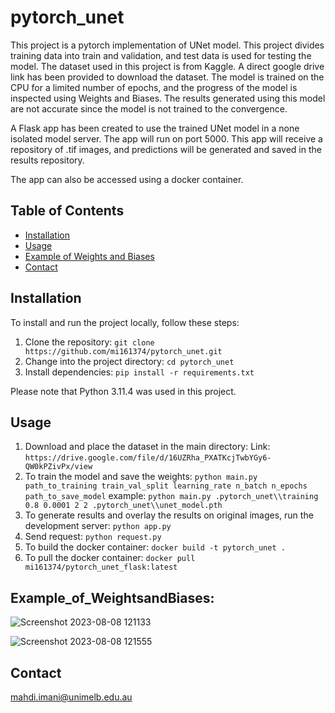 # pytorch_unet
This project is a pytorch implementation of UNet model.
This project divides training data into train and validation, and test data is used for testing the model. 
The dataset used in this project is from Kaggle. A direct google drive link has been provided to download the dataset. 
The model is trained on the CPU for a limited number of epochs, and the progress of the model is inspected using Weights and Biases. 
The results generated using this model are not accurate since the model is not trained to the convergence.

A Flask app has been created to use the trained UNet model in a none isolated model server. The app will run on port 5000. This app will receive a repository of .tif images, and predictions will be generated and saved in the results repository. 

The app can also be accessed using a docker container.

## Table of Contents

- [Installation](#installation)
- [Usage](#usage)
- [Example of Weights and Biases](#Example_of_WeightsandBiases)
- [Contact](#contact)

## Installation

To install and run the project locally, follow these steps:

1. Clone the repository: `git clone https://github.com/mi161374/pytorch_unet.git`
2. Change into the project directory: `cd pytorch_unet`
3. Install dependencies: `pip install -r requirements.txt`

Please note that Python 3.11.4 was used in this project.

## Usage
1. Download and place the dataset in the main directory: Link: `https://drive.google.com/file/d/16UZRha_PXATKcjTwbYGy6-QW0kPZivPx/view`
1. To train the model and save the weights: `python main.py path_to_training train_val_split learning_rate n_batch n_epochs path_to_save_model`
   example: `python main.py .pytorch_unet\\training 0.8 0.0001 2 2 .pytorch_unet\\unet_model.pth`
2. To generate results and overlay the results on original images, run the development server: `python app.py`
3. Send request: `python request.py`
4. To build the docker container: `docker build -t pytorch_unet .`
5. To pull the docker container: `docker pull mi161374/pytorch_unet_flask:latest` 

## Example_of_WeightsandBiases:

![Screenshot 2023-08-08 121133](https://github.com/mi161374/pytorch_unet/assets/70301469/32667ff5-26d1-4a68-85e4-1779cf554bb6)

![Screenshot 2023-08-08 121555](https://github.com/mi161374/pytorch_unet/assets/70301469/d75f8bb9-7301-45c0-835d-8996ae3f4c25)



## Contact

mahdi.imani@unimelb.edu.au

